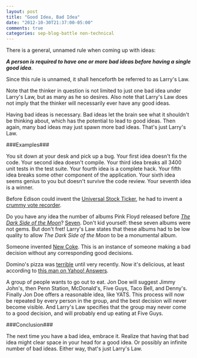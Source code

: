 ```yaml
---
layout: post
title: "Good Idea, Bad Idea"
date: "2012-10-30T21:37:00-05:00"
comments: true
categories: sep-blog-battle non-technical
---
```


There is a general, unnamed rule when coming up with ideas:

___A person is required to have one or more bad ideas before having a single good idea___.

Since this rule is unnamed, it shall henceforth be referred to as Larry's Law.

Note that the thinker in question is not limited to just one bad idea under Larry's Law, but as many as he so desires. Also note that Larry's Law does not imply that the thinker will necessarily ever have any good ideas.

Having bad ideas is necessary. Bad ideas let the brain see what it shouldn't be thinking about, which has the potential to lead to good ideas. Then again, many bad ideas may just spawn more bad ideas. That's just Larry's Law.

###Examples###

You sit down at your desk and pick up a bug. Your first idea doesn't fix the code. Your second idea doesn't compile. Your third idea breaks all 3400 unit tests in the test suite. Your fourth idea is a complete hack. Your fifth idea breaks some other component of the application. Your sixth idea seems genius to you but doesn't survive the code review. Your seventh idea is a winner.

Before Edison could invent the [Universal Stock Ticker][ust], he had to invent a [crummy vote recorder][vr].

[ust]: http://edison.rutgers.edu/ticker.htm
[vr]: http://edison.rutgers.edu/vote.htm

Do you have any idea the number of albums Pink Floyd released before [_The Dark Side of the Moon_][dsotm]? [Seven][pf]. Don't kid yourself: these seven albums were not gems. But don't fret! Larry's Law states that these albums had to be low quality to allow _The Dark Side of the Moon_ to be a monumental album.

[dsotm]: http://en.wikipedia.org/wiki/The_Dark_Side_of_the_Moon
[pf]: http://en.wikipedia.org/wiki/Pink_Floyd_discography

Someone invented [New Coke][nc]. This is an instance of someone making a bad decision without any corresponding good decisions.

[nc]: http://en.wikipedia.org/wiki/New_coke

Domino's pizza was [terrible][badp] until very recently. Now it's delicious, at least according to [this man on Yahoo! Answers][goodp].

[badp]: http://www.nowpublic.com/culture/pizza-turnaround-dominos-pizza-knows-they-suck-2555951.html
[goodp]: http://answers.yahoo.com/question/index?qid=20110609112806AABnOTo

A group of people wants to go out to eat. Jon Doe will suggest Jimmy John's, then Penn Station, McDonald's, Five Guys, Taco Bell, and Denny's. Finally Jon Doe offers a reasonable idea, like YATS. This process will now be repeated by every person in the group, and the best decision will never become visible. And Larry's Law specifies that the group may never come to a good decision, and will probably end up eating at Five Guys.

###Conclusion###

The next time you have a bad idea, embrace it. Realize that having that bad idea might clear space in your head for a good idea. Or possibly an infinite number of bad ideas. Either way, that's just Larry's Law.
